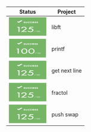 | Status | Project |
| ------ | ------------------------ | 
|<img src="img/125.png" alt="125" width="100" height="50"> | libft |
|<img src="img/100.png" alt="100" width="100" height="50"> | printf|
|<img src="img/125.png" alt="125" width="100" height="50"> | get next line |
|<img src="img/125.png" alt="125" width="100" height="50"> |fractol|
|<img src="img/125.png" alt="125" width="100" height="50"> |push swap|